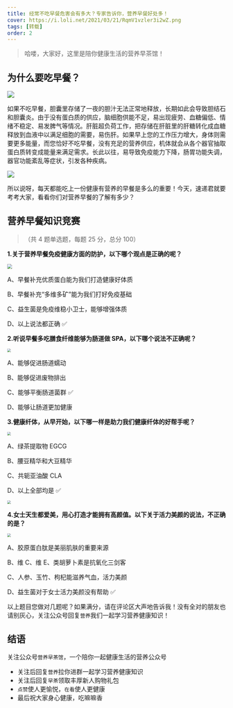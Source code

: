 ```yaml
---
title: 经常不吃早餐危害会有多大？专家告诉你，营养早餐好处多！
cover: https://i.loli.net/2021/03/21/RqmV1vzler3i2wZ.png
tags: [转载]
order: 2
---
```


> 哈喽，大家好，这里是陪你健康生活的营养早茶馆！

## 为什么要吃早餐？

![](https://ch.amwaynet.com.cn/content/dam/china/accl/content_hub/new/business/article/health/2021/0225018/1.jpg)

如果不吃早餐，胆囊里存储了一夜的胆汁无法正常地释放，长期如此会导致胆结石和胆囊炎。由于没有蛋白质的供应，脑细胞供能不足，易出现疲劳、血糖偏低、情绪不稳定、易发脾气等情况。肝脏超负荷工作，把存储在肝脏里的肝糖转化成血糖释放到血液中以满足细胞的需要，易伤肝。如果早上您的工作压力增大，身体则需要更多能量，而您恰好不吃早餐，没有充足的营养供应，机体就会从各个器官抽取蛋白质转变成能量来满足需求。长此以往，易导致免疫能力下降，肠胃功能失调，器官功能紊乱等症状，引发各种疾病。

![](https://ch.amwaynet.com.cn/content/dam/china/accl/content_hub/new/business/article/health/2021/0225018/2.jpg)

所以说呀，每天都能吃上一份健康有营养的早餐是多么的重要！今天，速递君就要考考大家，看看你们对营养早餐的了解有多少？

## 营养早餐知识竞赛

> （共 4 题单选题，每题 25 分，总分 100）

**1.关于营养早餐免疫健康方面的防护，以下哪个观点是正确的呢？**

<img src="https://ch.amwaynet.com.cn/content/dam/china/accl/content_hub/new/business/article/health/2021/0225018/3.jpg" style="zoom: 67%;" />

A、早餐补充优质蛋白能为我们打造健康好体质

B、早餐补充“多维多矿”能为我们打好免疫基础

C、益生菌是免疫维稳小卫士，能够增强体质

D、以上说法都正确 ✅

**2.听说早餐多吃膳食纤维能够为肠道做 SPA，以下哪个说法不正确呢？**

<img src="https://ch.amwaynet.com.cn/content/dam/china/accl/content_hub/new/business/article/health/2021/0225018/4.jpg" style="zoom:50%;" />

A、能够促进肠道蠕动

B、能够促进废物排出

C、能够平衡肠道菌群 ✅

D、能够让肠道更加健康

**3.健康纤体，从早开始，以下哪一样是助力我们健康纤体的好帮手呢？**

<img src="https://ch.amwaynet.com.cn/content/dam/china/accl/content_hub/new/business/article/health/2021/0225018/5.jpg" style="zoom:50%;" />

A、绿茶提取物 EGCG

B、腰豆精华和大豆精华

C、共轭亚油酸 CLA

D、以上全部均是 ✅

<img src="https://ch.amwaynet.com.cn/content/dam/china/accl/content_hub/new/business/article/health/2021/0225018/6.jpg" style="zoom:50%;" />

**4.女士天生都爱美，用心打造才能拥有高颜值。以下关于活力美颜的说法，不正确的是？**

<img src="https://ch.amwaynet.com.cn/content/dam/china/accl/content_hub/new/business/article/health/2021/0225018/7.jpg" style="zoom:50%;" />

A、胶原蛋白肽是美丽肌肤的重要来源

B、维 C、维 E、类胡萝卜素是抗氧化三剑客

C、人参、玉竹、枸杞能滋养气血，活力美颜

D、益生菌对于女士活力美颜没有帮助 ✅

以上题目您做对几题呢？如果满分，请在评论区大声地告诉我！没有全对的朋友也请别灰心，关注公众号回复`营养`我们一起学习营养健康知识！

## 结语

关注公众号`营养早茶馆`，一个陪你一起健康生活的营养公众号

- 关注后回复`营养`拉你进群一起学习营养健康知识
- 关注后回复`早茶`领取丰厚新人购物礼包
- `点赞`使人更愉悦，`在看`使人更健康
- 最后祝大家身心健康，吃嘛嘛香
